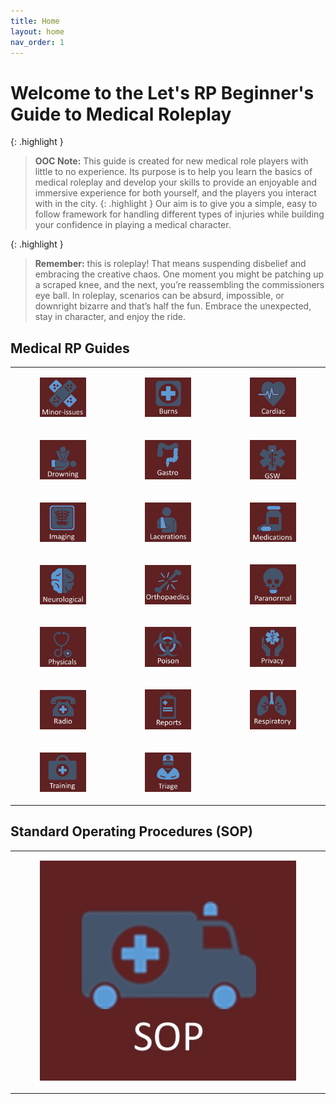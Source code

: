 ```yaml
---
title: Home
layout: home
nav_order: 1
---
```


# Welcome to the Let's RP Beginner's Guide to Medical Roleplay

{: .highlight }
> **OOC Note:** This guide is created for new medical role players with little to no experience. Its purpose is to help you learn the basics of medical roleplay and develop your skills to provide an enjoyable and immersive experience for both yourself, and the players you interact with in the city. 
{: .highlight }
> Our aim is to give you a simple, easy to follow framework for handling different types of injuries while building your confidence in playing a medical character. 

{: .highlight }
> **Remember:** this is roleplay! That means suspending disbelief and embracing the creative chaos. One moment you might be patching up a scraped knee, and the next, you’re reassembling the commissioners eye ball. In roleplay, scenarios can be absurd, impossible, or downright bizarre and that’s half the fun. Embrace the unexpected, stay in character, and enjoy the ride. 

## Medical RP Guides

<table>
<tbody>
<tr><td>
<a href="/docs/Medical-Guide/Minor-Issues.html"><figure class="image"> <img src="https://raw.githubusercontent.com/DJ-Ben-DJB/PRD-LRP-EMS-DOCS/main/assets/images/minorissuess.jpg"></figure></a>
</td><td>
<a href="/docs/Medical-Guide/Burns.html"><figure class="image"> <img src="https://raw.githubusercontent.com/DJ-Ben-DJB/PRD-LRP-EMS-DOCS/main/assets/images/burns.jpg"></figure></a>
</td><td>
<a href="/docs/Medical-Guide/Cardiac.html"><figure class="image"> <img src="https://raw.githubusercontent.com/DJ-Ben-DJB/PRD-LRP-EMS-DOCS/main/assets/images/cardiac.jpg"></figure></a>
</td></tr>
<tr><td>
<a href="/docs/Medical-Guide/Drowning.html"><figure class="image"> <img src="https://raw.githubusercontent.com/DJ-Ben-DJB/PRD-LRP-EMS-DOCS/main/assets/images/drowning.jpg"></figure></a>
</td><td>
<a href="/docs/Medical-Guide/Gastro.html"><figure class="image"> <img src="https://raw.githubusercontent.com/DJ-Ben-DJB/PRD-LRP-EMS-DOCS/main/assets/images/gastro.jpg"></figure></a>
</td><td>
<a href="/docs/Medical-Guide/GSW.html"><figure class="image"> <img src="https://raw.githubusercontent.com/DJ-Ben-DJB/PRD-LRP-EMS-DOCS/main/assets/images/gsw.jpg"></figure></a>
</td></tr>
<tr><td>
<a href="/docs/SOP/Imaging.html"><figure class="image"> <img src="https://raw.githubusercontent.com/DJ-Ben-DJB/PRD-LRP-EMS-DOCS/main/assets/images/imaging.jpg"></figure></a>
</td><td>
<a href="/docs/Medical-Guide/Lacerations.html"><figure class="image"> <img src="https://raw.githubusercontent.com/DJ-Ben-DJB/PRD-LRP-EMS-DOCS/main/assets/images/lacerations.jpg"></figure></a>
</td><td>
<a href="/docs/Medical-Guide/Medication.html"><figure class="image"> <img src="https://raw.githubusercontent.com/DJ-Ben-DJB/PRD-LRP-EMS-DOCS/main/assets/images/medications.jpg"></figure></a>
</td></tr>
<tr><td>
<a href="/docs/Medical-Guide/Neurological.html"><figure class="image"> <img src="https://raw.githubusercontent.com/DJ-Ben-DJB/PRD-LRP-EMS-DOCS/main/assets/images/neurological.jpg"></figure></a>
</td><td>
<a href="/docs/Medical-Guide/Orthopaedics.html"><figure class="image"> <img src="https://raw.githubusercontent.com/DJ-Ben-DJB/PRD-LRP-EMS-DOCS/main/assets/images/orthopaedics.jpg"></figure></a>
</td><td>
<a href="/docs/Medical-Guide/Paranormal.html"><figure class="image"> <img src="https://raw.githubusercontent.com/DJ-Ben-DJB/PRD-LRP-EMS-DOCS/main/assets/images/paranormal.jpg"></figure></a>
</td></tr>
<tr><td>
<a href="/docs/Medical-Guide/Physicals.html"><figure class="image"> <img src="https://raw.githubusercontent.com/DJ-Ben-DJB/PRD-LRP-EMS-DOCS/main/assets/images/physicals.jpg"></figure></a>
</td><td>
<a href="/docs/Medical-Guide/Poison.html"><figure class="image"> <img src="https://raw.githubusercontent.com/DJ-Ben-DJB/PRD-LRP-EMS-DOCS/main/assets/images/poison.jpg"></figure></a>
</td><td>
<a href="/docs/SOP/Privacy.html"><figure class="image"> <img src="https://raw.githubusercontent.com/DJ-Ben-DJB/PRD-LRP-EMS-DOCS/main/assets/images/privacy.jpg"></figure></a>
</td></tr>
<tr><td>
<a href="/docs/SOP/Radio.html"><figure class="image"> <img src="https://raw.githubusercontent.com/DJ-Ben-DJB/PRD-LRP-EMS-DOCS/main/assets/images/radio.jpg"></figure></a>
</td><td>
<a href="/docs/SOP/Reports.html"><figure class="image"> <img src="https://raw.githubusercontent.com/DJ-Ben-DJB/PRD-LRP-EMS-DOCS/main/assets/images/reports.jpg"></figure></a>
</td><td>
<a href="/docs/Medical-Guide/Respiratory.html"><figure class="image"> <img src="https://raw.githubusercontent.com/DJ-Ben-DJB/PRD-LRP-EMS-DOCS/main/assets/images/respiratory.jpg"></figure></a>
</td></tr>
<tr><td>
<a href="/docs/SOP/Training.html"><figure class="image"> <img src="https://raw.githubusercontent.com/DJ-Ben-DJB/PRD-LRP-EMS-DOCS/main/assets/images/training.jpg"></figure></a>
</td><td>
<a href="/docs/SOP/Triage.html"><figure class="image"> <img src="https://raw.githubusercontent.com/DJ-Ben-DJB/PRD-LRP-EMS-DOCS/main/assets/images/triage.jpg"></figure></a>
</td></tr>
</tbody>
</table>

## Standard Operating Procedures (SOP)

<table>
<tbody>
<tr><td>
<a href="/docs/SOP/Basic.html"><figure class="image"> <img src="https://raw.githubusercontent.com/DJ-Ben-DJB/PRD-LRP-EMS-DOCS/main/assets/images/sop.jpg"></figure></a>
</td></tr>
</tbody>
</table>


[Just the Docs]: https://just-the-docs.github.io/just-the-docs/
[GitHub Pages]: https://docs.github.com/en/pages
[README]: https://github.com/just-the-docs/just-the-docs-template/blob/main/README.md
[Jekyll]: https://jekyllrb.com
[GitHub Pages / Actions workflow]: https://github.blog/changelog/2022-07-27-github-pages-custom-github-actions-workflows-beta/
[use this template]: https://github.com/just-the-docs/just-the-docs-template/generate
